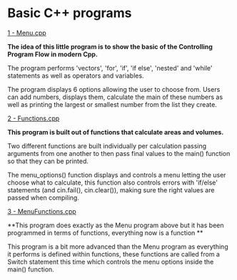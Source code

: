  Basic C++ programs
================================


[1 - Menu.cpp](https://github.com/dcoldeira/Cpp/blob/master/Menu.cpp)

**The idea of this little program is to show the basic of the Controlling Program Flow in modern Cpp.**

The program performs 'vectors', 'for', 'if', 'if else', 'nested' and 'while' statements as well as operators and variables.

The program displays 6 options allowing the user to choose from. Users can add numbers, displays them, calculate the main of these numbers as well as printing the largest or smallest number from the list they create.  

[2 - Functions.cpp](https://github.com/dcoldeira/Cpp/blob/master/Functions.cpp)

**This program is built out of functions that calculate areas and volumes.**

Two different functions are built individually per calculation passing arguments from one another to then pass final values to the main() function so that they can be printed.

The menu_options() function displays and controls a menu letting the user choose what to calculate, this function also controls errors with 'if/else' statements (and cin.fail(), cin.clear()), making sure the right values are passed when compiling.   

[3 - MenuFunctions.cpp](https://github.com/dcoldeira/Cpp/blob/master/MenuFunctions.cpp)

**This program does exactly as the Menu program above but it has been programmed in terms of functions, everything now is a function **

This program is a bit more advanced than the Menu program as everything it performs is defined within functions, these functions are called from a Switch statement this time which controls the menu options inside the main() function.  
